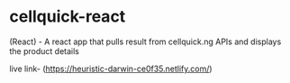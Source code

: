# cellquick-react
(React) - A react app that pulls result from cellquick.ng APIs and displays the product details

live link- (https://heuristic-darwin-ce0f35.netlify.com/)
